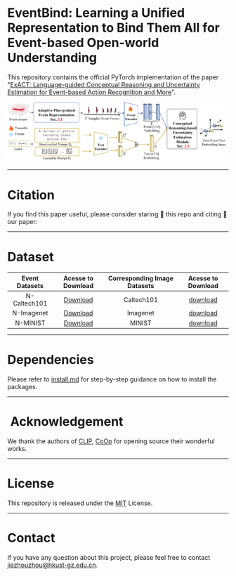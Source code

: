 # EventBind: Learning a Unified Representation to Bind Them All for Event-based Open-world Understanding

This repository contains the official PyTorch implementation of the paper "[ExACT: Language-guided Conceptual Reasoning and Uncertainty Estimation for Event-based Action Recognition and More](https://vlislab22.github.io/ExACT/)".
<div align="center">
<img src="image/Framework.png" width="1300px">
</div>

---
# Citation
If you find this paper useful, please consider staring 🌟 this repo and citing 📑 our paper:

---
# Dataset
<div align=center>

| Event Datasets |                                        Acesse to Download                                        | Corresponding Image Datasets | Acesse to Download |
|:--------------:|:------------------------------------------------------------------------------------------------:|:----------------------------:|:------------------:|
|  N-Caltech101  |       [Download](https://drive.google.com/drive/folders/1sY91hL_iHnmfRXSTc058bfZ0GQcEC6St)       |          Caltech101          |    [download](https://data.caltech.edu/records/mzrjq-6wc02)    |
|   N-Imagenet   | [Download](https://docs.google.com/document/d/1x0Vqe_5tVAJtYLYSZLwN6oNMExyUjIh-a30oLOKV2rE/edit) |           Imagenet           | [download](https://image-net.org/download.php)|
|    N-MINIST    | [Download](https://www.garrickorchard.com/datasets/n-mnist) |            MINIST            | [download](https://link.zhihu.com/?target=http%3A//yann.lecun.com/exdb/mnist/)|
</div>

---
# Dependencies
Please refer to [install.md](./docs/install.md) for step-by-step guidance on how to install the packages.

---
# ️ ️Acknowledgement
We thank the authors of [CLIP](https://github.com/openai/CLIP), [CoOp](https://github.com/KaiyangZhou/Dassl.pytorch) for opening source their wonderful works.

---
# License
This repository is released under the [MIT](./LICENSE) License.

---
# Contact
If you have any question about this project, please feel free to contact jiazhouzhou@hkust-gz.edu.cn.
